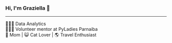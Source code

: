 ### Hi, I'm Graziella 👋
<hr>
👩🏻‍💻 Data Analytics <br />
👩🏻‍🏫 Volunteer mentor at PyLadies Parnaiba <br />
🤍  Mom | 😺 Cat Lover | 🌎 Travel Enthusiast 
